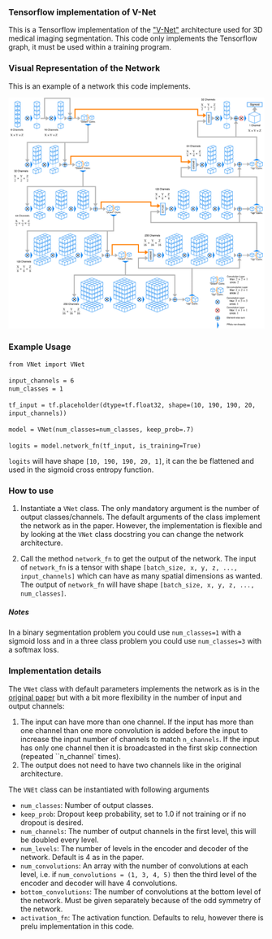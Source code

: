 ### Tensorflow implementation of  V-Net

This is a Tensorflow implementation of the ["V-Net"](https://arxiv.org/abs/1606.04797) architecture used for 3D medical 
imaging segmentation.
This code only implements the Tensorflow graph, it must be used within a training program.

### Visual Representation of the Network

This is an example of a network this code implements.

![VNetDiagram](VNetDiagram.png)

### Example Usage

```
from VNet import VNet

input_channels = 6
num_classes = 1

tf_input = tf.placeholder(dtype=tf.float32, shape=(10, 190, 190, 20, input_channels))

model = VNet(num_classes=num_classes, keep_prob=.7)

logits = model.network_fn(tf_input, is_training=True)

```

`logits` will have shape `[10, 190, 190, 20, 1]`, it can the be flattened and used in the sigmoid cross entropy function.


### How to use

1. Instantiate a `VNet` class. The only mandatory argument is the number of output classes/channels. 
The default arguments of the class implement the network as in the paper. However, the implementation is flexible and by
looking at the `VNet` class docstring you can change the network architecture.

2. Call the method `network_fn` to get the output of the network. The input of `network_fn` is a tensor with shape 
`[batch_size, x, y, z, ..., input_channels]` which can have as many spatial dimensions as wanted. The output of 
`network_fn` will have shape `[batch_size, x, y, z, ..., num_classes]`. 


##### Notes

In a binary segmentation problem you could use `num_classes=1` with a sigmoid loss and in a three class
problem you could use `num_classes=3` with a softmax loss.


### Implementation details

The `VNet` class with default parameters implements the network as is in the
 [original paper]((https://arxiv.org/abs/1606.04797)) but with a bit more flexibility in the number of input and output 
 channels:
1. The input can have more than one channel. If the input has more than one channel than one more convolution is added 
before the input to increase the input number of channels to match `n_channels`. If the input has only one channel then 
it is broadcasted in the first skip connection (repeated ``n_channel` times).
2. The output does not need to have two channels like in the original architecture.

The `VNEt` class can be instantiated with following arguments

* `num_classes`: Number of output classes.
* `keep_prob`: Dropout keep probability, set to 1.0 if not training or if no dropout is desired.
* `num_channels`: The number of output channels in the first level, this will be doubled every level.
* `num_levels`: The number of levels in the encoder and decoder of the network. Default is 4 as in the paper.
* `num_convolutions`: An array with the number of convolutions at each level, i.e. if `num_convolutions = (1, 3, 4, 5)` 
then the third level of the encoder and decoder will have 4 convolutions.
* `bottom_convolutions`: The number of convolutions at the bottom level of the network. Must be given separately because 
of the odd symmetry of the network.
* `activation_fn`: The activation function. Defaults to relu, however there is prelu implementation in this code.



